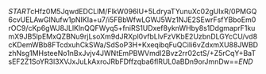 $START$cHfz0M5JqwdEDCLlM/FlkW096lU+5LdryaTYunuXc02gUlxR/0PMGQ6cvUELAwGlNufw1pNIKIa+u7/i5FBbWfwLGWJ5Wz1NJE2SEwrFsfYBboEm0rOC9/cKp6gWJ8JLlKlnQQFWyq5+fniRS1UDxef8yknWHby8s1DdgmaprF1kumX9JB5lpEMxQZBNu9rjLsoXm9dJRXpl0vfbLlvFzVKbE2UzbnDLGYcCU/vd8cKDemWBb8FTcdxuhCkSWa/SdSoP3H+KxeqibqFuQCiIi6vZdxmXU88JWBDzhNsg1MHsteeNo1nBxJvjv4JWNtEmPBWVmdI2Bvz2rr02ctS/+Z5rCqY+BaTsEF2Z1SoYR3l3XVJxJuLkAxroJRbFDffzqba6flRUL0aBDn9orJmnDw==$END$
